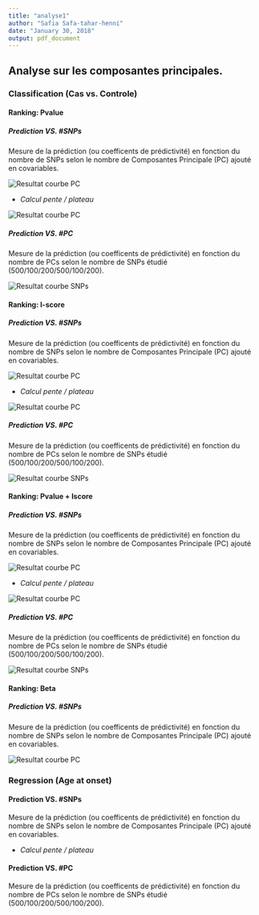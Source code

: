 ```yaml
---
title: "analyse1"
author: "Safia Safa-tahar-henni"
date: "January 30, 2018"
output: pdf_document
---
```


## Analyse sur les composantes principales.


### Classification (Cas vs. Controle)
#### __Ranking: Pvalue__
##### __Prediction VS. #SNPs__
Mesure de la prédiction (ou coefficents de prédictivité) en fonction du nombre de SNPs selon le nombre de Composantes Principale (PC) ajouté en covariables.


![Resultat courbe PC](Pvalue/result/curve_all_snpsRplot.png)

* _Calcul pente / plateau_

![Resultat courbe PC](Pvalue/result/curve_zoom_all_snpRplot.png)

##### __Prediction VS. #PC__
Mesure de la prédiction (ou coefficents de prédictivité) en fonction du nombre de PCs selon le nombre de SNPs étudié (500/100/200/500/100/200).



![Resultat courbe SNPs](Pvalue/result/curve_pcRplot.png)

#### __Ranking: I-score__
##### __Prediction VS. #SNPs__
Mesure de la prédiction (ou coefficents de prédictivité) en fonction du nombre de SNPs selon le nombre de Composantes Principale (PC) ajouté en covariables.


![Resultat courbe PC](iscore/prunning/index.png)

* _Calcul pente / plateau_

![Resultat courbe PC](iscore/prunning/zoomRplot.png)

##### __Prediction VS. #PC__
Mesure de la prédiction (ou coefficents de prédictivité) en fonction du nombre de PCs selon le nombre de SNPs étudié (500/100/200/500/100/200).



![Resultat courbe SNPs](iscore/prunning/fct_pc.png)

#### __Ranking: Pvalue + Iscore__
##### __Prediction VS. #SNPs__
Mesure de la prédiction (ou coefficents de prédictivité) en fonction du nombre de SNPs selon le nombre de Composantes Principale (PC) ajouté en covariables.




![Resultat courbe PC](combined/index.png)

* _Calcul pente / plateau_

![Resultat courbe PC](combined/zoomRplot.png)

##### __Prediction VS. #PC__
Mesure de la prédiction (ou coefficents de prédictivité) en fonction du nombre de PCs selon le nombre de SNPs étudié (500/100/200/500/100/200).



![Resultat courbe SNPs](combined/fct_pc.png)
#### __Ranking: Beta__
##### __Prediction VS. #SNPs__
Mesure de la prédiction (ou coefficents de prédictivité) en fonction du nombre de SNPs selon le nombre de Composantes Principale (PC) ajouté en covariables.




![Resultat courbe PC](beta/index.png)

### Regression (Age at onset)

#### __Prediction VS. #SNPs__
Mesure de la prédiction (ou coefficents de prédictivité) en fonction du nombre de SNPs selon le nombre de Composantes Principale (PC) ajouté en covariables.
* _Calcul pente / plateau_

#### __Prediction VS. #PC__
Mesure de la prédiction (ou coefficents de prédictivité) en fonction du nombre de PCs selon le nombre de SNPs étudié (500/100/200/500/100/200).

